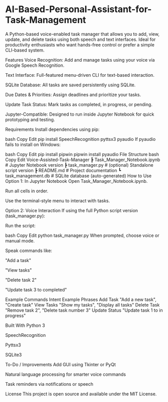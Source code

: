 # AI-Based-Personal-Assistant-for-Task-Management
A Python-based voice-enabled task manager that allows you to add, view, update, and delete tasks using both speech and text interfaces. Ideal for productivity enthusiasts who want hands-free control or prefer a simple CLI-based system.

 Features
 Voice Recognition: Add and manage tasks using your voice via Google Speech Recognition.

 Text Interface: Full-featured menu-driven CLI for text-based interaction.

 SQLite Database: All tasks are saved persistently using SQLite.

 Due Dates & Priorities: Assign deadlines and prioritize your tasks.

 Update Task Status: Mark tasks as completed, in progress, or pending.

 Jupyter-Compatible: Designed to run inside Jupyter Notebook for quick prototyping and testing.

 Requirements
Install dependencies using pip:

bash
Copy
Edit
pip install SpeechRecognition pyttsx3 pyaudio
If pyaudio fails to install on Windows:

bash
Copy
Edit
pip install pipwin
pipwin install pyaudio
 File Structure
bash
Copy
Edit
Voice-Assisted-Task-Manager
 ┣  Task_Manager_Notebook.ipynb     # Jupyter Notebook version
 ┣  task_manager.py                 # (optional) Standalone script version
 ┣  README.md                       # Project documentation
 ┗  task_management.db              # SQLite database (auto-generated)
 How to Use
 Option 1: In Jupyter Notebook
Open Task_Manager_Notebook.ipynb.

Run all cells in order.

Use the terminal-style menu to interact with tasks.

 Option 2: Voice Interaction
If using the full Python script version (task_manager.py):

Run the script:

bash
Copy
Edit
python task_manager.py
When prompted, choose voice or manual mode.

Speak commands like:

"Add a task"

"View tasks"

"Delete task 2"

"Update task 3 to completed"

 Example Commands
Intent	Example Phrases
Add Task	"Add a new task", "Create task"
View Tasks	"Show my tasks", "Display all tasks"
Delete Task	"Remove task 2", "Delete task number 3"
Update Status	"Update task 1 to in progress"

 Built With
Python 3

SpeechRecognition

Pyttsx3

SQLite3

 To-Do / Improvements
Add GUI using Tkinter or PyQt

Natural language processing for smarter voice commands

Task reminders via notifications or speech

 License
This project is open source and available under the MIT License.
